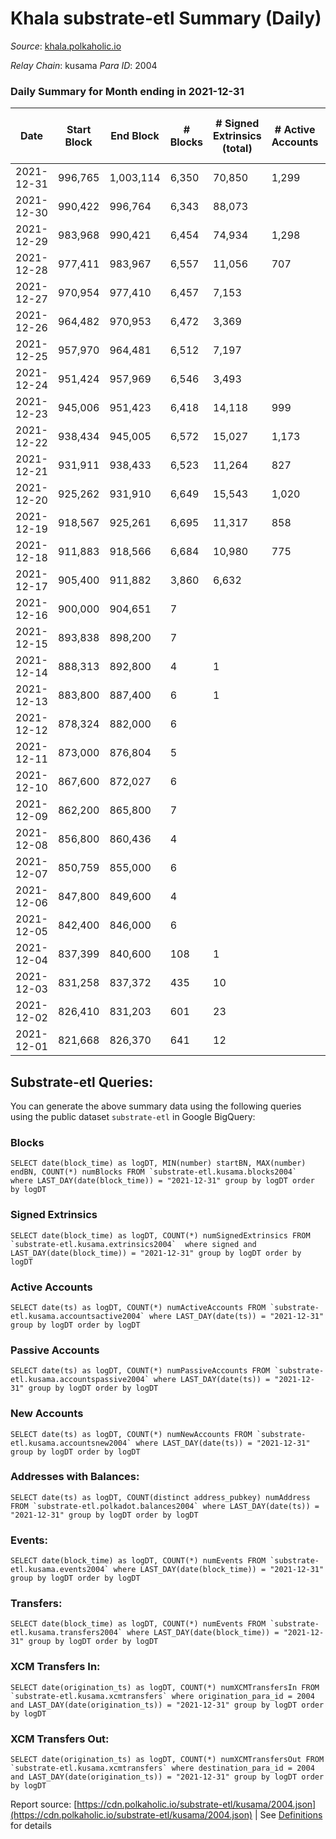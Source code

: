 # Khala substrate-etl Summary (Daily)

_Source_: [khala.polkaholic.io](https://khala.polkaholic.io)

*Relay Chain*: kusama
*Para ID*: 2004



### Daily Summary for Month ending in 2021-12-31


| Date | Start Block | End Block | # Blocks | # Signed Extrinsics (total) | # Active Accounts | # Passive | # New | # Addresses with Balances | # Events | # Transfers | # XCM Transfers In | # XCM Transfers Out | Issues | 
| ---- | ----------- | --------- | -------- | --------------------------- | ----------------- | --------- | ----- | ------------------------- | -------- | ----------- | ------------------ | ------------------- | ------ |
| 2021-12-31 | 996,765 | 1,003,114 | 6,350 | 70,850 | 1,299 |  |  | 13,764 | 744,218 | 125 ($120,909.19) |   |   |  |
| 2021-12-30 | 990,422 | 996,764 | 6,343 | 88,073 |  |  |  | 13,763 | 926,617 | 102 ($460,007.06) |   |   |  |
| 2021-12-29 | 983,968 | 990,421 | 6,454 | 74,934 | 1,298 |  |  | 13,760 | 784,967 | 77 ($84,158.76) |   |   |  |
| 2021-12-28 | 977,411 | 983,967 | 6,557 | 11,056 | 707 |  |  | 13,748 | 115,254 | 19 ($3,922.56) |   |   |  |
| 2021-12-27 | 970,954 | 977,410 | 6,457 | 7,153 |  |  |  | 13,744 | 74,724 | 17 ($311.69) |   |   |  |
| 2021-12-26 | 964,482 | 970,953 | 6,472 | 3,369 |  |  |  |  | 35,730 | 10 ($9.53) |   |   |  |
| 2021-12-25 | 957,970 | 964,481 | 6,512 | 7,197 |  |  |  | 13,755 | 75,319 | 26 ($825.68) |   |   |  |
| 2021-12-24 | 951,424 | 957,969 | 6,546 | 3,493 |  |  |  |  | 36,437 |   |   |   |  |
| 2021-12-23 | 945,006 | 951,423 | 6,418 | 14,118 | 999 |  |  | 13,745 | 145,057 | 18 ($199.75) |   |   |  |
| 2021-12-22 | 938,434 | 945,005 | 6,572 | 15,027 | 1,173 |  |  | 13,741 | 155,460 | 99 ($71.44) |   |   |  |
| 2021-12-21 | 931,911 | 938,433 | 6,523 | 11,264 | 827 |  |  | 13,739 | 117,357 | 56 ($4,441.65) |   |   |  |
| 2021-12-20 | 925,262 | 931,910 | 6,649 | 15,543 | 1,020 |  |  | 13,732 | 161,173 | 74 ($1,587.85) |   |   |  |
| 2021-12-19 | 918,567 | 925,261 | 6,695 | 11,317 | 858 |  |  | 13,730 | 117,799 | 45 ($88.72) |   |   |  |
| 2021-12-18 | 911,883 | 918,566 | 6,684 | 10,980 | 775 |  |  | 13,724 | 112,510 | 130 ($545.32) |   |   |  |
| 2021-12-17 | 905,400 | 911,882 | 3,860 | 6,632 |  |  |  | 13,723 | 71,007 | 14 ($1,178.84) |   |   |  |
| 2021-12-16 | 900,000 | 904,651 | 7 |  |  |  |  |  | 21 |   |   |   |  |
| 2021-12-15 | 893,838 | 898,200 | 7 |  |  |  |  |  | 17 |   |   |   |  |
| 2021-12-14 | 888,313 | 892,800 | 4 | 1 |  |  |  |  | 18 |   |   |   |  |
| 2021-12-13 | 883,800 | 887,400 | 6 | 1 |  |  |  |  | 22 | 1 ($958.31) |   |   |  |
| 2021-12-12 | 878,324 | 882,000 | 6 |  |  |  |  |  | 19 |   |   |   |  |
| 2021-12-11 | 873,000 | 876,804 | 5 |  |  |  |  |  | 13 |   |   |   |  |
| 2021-12-10 | 867,600 | 872,027 | 6 |  |  |  |  |  | 19 |   |   |   |  |
| 2021-12-09 | 862,200 | 865,800 | 7 |  |  |  |  |  | 27 |   |   |   |  |
| 2021-12-08 | 856,800 | 860,436 | 4 |  |  |  |  |  | 22 |   |   |   |  |
| 2021-12-07 | 850,759 | 855,000 | 6 |  |  |  |  |  | 46 |   |   |   |  |
| 2021-12-06 | 847,800 | 849,600 | 4 |  |  |  |  |  | 14 |   |   |   |  |
| 2021-12-05 | 842,400 | 846,000 | 6 |  |  |  |  |  | 19 |   |   |   |  |
| 2021-12-04 | 837,399 | 840,600 | 108 | 1 |  |  |  |  | 195 | 1 ($3.21) |   |   |  |
| 2021-12-03 | 831,258 | 837,372 | 435 | 10 |  |  |  |  | 894 | 9 ($936.51) |   |   |  |
| 2021-12-02 | 826,410 | 831,203 | 601 | 23 |  |  |  |  | 1,217 | 20 ($229.65) |   |   |  |
| 2021-12-01 | 821,668 | 826,370 | 641 | 12 |  |  |  |  | 1,243 | 10 ($1,248.61) |   |   |  |

## Substrate-etl Queries:
You can generate the above summary data using the following queries using the public dataset `substrate-etl` in Google BigQuery:


### Blocks
```
SELECT date(block_time) as logDT, MIN(number) startBN, MAX(number) endBN, COUNT(*) numBlocks FROM `substrate-etl.kusama.blocks2004`  where LAST_DAY(date(block_time)) = "2021-12-31" group by logDT order by logDT
```


### Signed Extrinsics
```
SELECT date(block_time) as logDT, COUNT(*) numSignedExtrinsics FROM `substrate-etl.kusama.extrinsics2004`  where signed and LAST_DAY(date(block_time)) = "2021-12-31" group by logDT order by logDT
```


### Active Accounts
```
SELECT date(ts) as logDT, COUNT(*) numActiveAccounts FROM `substrate-etl.kusama.accountsactive2004` where LAST_DAY(date(ts)) = "2021-12-31" group by logDT order by logDT
```


### Passive Accounts
```
SELECT date(ts) as logDT, COUNT(*) numPassiveAccounts FROM `substrate-etl.kusama.accountspassive2004` where LAST_DAY(date(ts)) = "2021-12-31" group by logDT order by logDT
```


### New Accounts
```
SELECT date(ts) as logDT, COUNT(*) numNewAccounts FROM `substrate-etl.kusama.accountsnew2004` where LAST_DAY(date(ts)) = "2021-12-31" group by logDT order by logDT
```


### Addresses with Balances:
```
SELECT date(ts) as logDT, COUNT(distinct address_pubkey) numAddress FROM `substrate-etl.polkadot.balances2004` where LAST_DAY(date(ts)) = "2021-12-31" group by logDT order by logDT
```


### Events:
```
SELECT date(block_time) as logDT, COUNT(*) numEvents FROM `substrate-etl.kusama.events2004` where LAST_DAY(date(block_time)) = "2021-12-31" group by logDT order by logDT
```


### Transfers:
```
SELECT date(block_time) as logDT, COUNT(*) numEvents FROM `substrate-etl.kusama.transfers2004` where LAST_DAY(date(block_time)) = "2021-12-31" group by logDT order by logDT
```


### XCM Transfers In:
```
SELECT date(origination_ts) as logDT, COUNT(*) numXCMTransfersIn FROM `substrate-etl.kusama.xcmtransfers` where origination_para_id = 2004 and LAST_DAY(date(origination_ts)) = "2021-12-31" group by logDT order by logDT
```


### XCM Transfers Out:
```
SELECT date(origination_ts) as logDT, COUNT(*) numXCMTransfersOut FROM `substrate-etl.kusama.xcmtransfers` where destination_para_id = 2004 and LAST_DAY(date(origination_ts)) = "2021-12-31" group by logDT order by logDT
```



Report source: [https://cdn.polkaholic.io/substrate-etl/kusama/2004.json](https://cdn.polkaholic.io/substrate-etl/kusama/2004.json) | See [Definitions](/DEFINITIONS.md) for details
